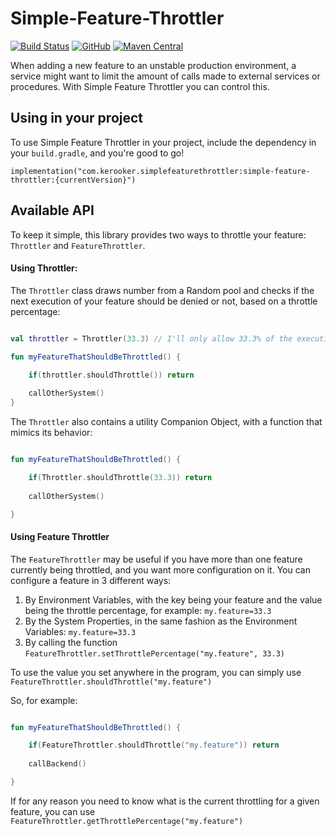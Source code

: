 # Simple-Feature-Throttler

[![Build Status](https://travis-ci.com/Kerooker/SimpleFeatureThrottler.svg?branch=master)](https://travis-ci.com/Kerooker/SimpleFeatureThrottler) [![GitHub](https://img.shields.io/github/license/Kerooker/SimpleFeatureThrottler.svg)](https://github.com/Kerooker/SimpleFeatureThrottler/blob/master/LICENSE) [![Maven Central](https://img.shields.io/maven-central/v/com.kerooker.simplefeaturethrottler/simple-feature-throttler.svg)](https://search.maven.org/search?q=com.kerooker.simplefeaturethrottler)

When adding a new feature to an unstable production environment, a service might want to limit the amount of calls made to external services or procedures. With Simple Feature Throttler you can control this.

## Using in your project

To use Simple Feature Throttler in your project, include the dependency in your `build.gradle`, and you're good to go!

```
implementation("com.kerooker.simplefeaturethrottler:simple-feature-throttler:{currentVersion}")
```

## Available API

To keep it simple, this library provides two ways to throttle your feature: `Throttler` and `FeatureThrottler`.

#### Using Throttler:

The `Throttler` class draws number from a Random pool and checks if the next execution of your feature should be denied or not, based on a throttle percentage:

```kotlin

val throttler = Throttler(33.3) // I'll only allow 33.3% of the executions to go through

fun myFeatureThatShouldBeThrottled() {

    if(throttler.shouldThrottle()) return
    
    callOtherSystem()
}

```

The `Throttler` also contains a utility Companion Object, with a function that mimics its behavior:

```kotlin

fun myFeatureThatShouldBeThrottled() {

    if(Throttler.shouldThrottle(33.3)) return
    
    callOtherSystem()

}
```


#### Using Feature Throttler

The `FeatureThrottler` may be useful if you have more than one feature currently being throttled, and you want more configuration on it. You can configure a feature in 3 different ways:

1. By Environment Variables, with the key being your feature and the value being the throttle percentage, for example: `my.feature=33.3`
2. By the System Properties, in the same fashion as the Environment Variables: `my.feature=33.3`
3. By calling the function `FeatureThrottler.setThrottlePercentage("my.feature", 33.3)`


To use the value you set anywhere in the program, you can simply use `FeatureThrottler.shouldThrottle("my.feature")`


So, for example:

```kotlin

fun myFeatureThatShouldBeThrottled() {

    if(FeatureThrottler.shouldThrottle("my.feature")) return
    
    callBackend()

}
```

If for any reason you need to know what is the current throttling for a given feature, you can use `FeatureThrottler.getThrottlePercentage("my.feature")`
